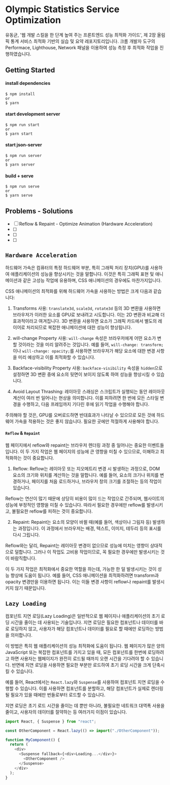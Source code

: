 # Olympic Statistics Service Optimization

유동균, '웹 개발 스킬을 한 단계 높여 주는 프론트엔드 성능 최적화 가이드', 제 2장 올림픽 통계 서비스 최적화 기반의 실습 및 요약 레포지토리입니다. 크롬 개발자 도구의 Performace, Lighthouse, Network 패널을 이용하여 성능 측정 후 최적화 작업을 진행하였습니다.

## Getting Started

#### install dependencies

```
$ npm install
or
$ yarn
```

#### start development server

```
$ npm run start
or
$ yarn start
```

#### start json-server

```
$ npm run server
or
$ yarn server
```

#### build + serve

```
$ npm run serve
or
$ yarn serve
```

## Problems - Solutions

- [ ] Reflow & Repaint - Optimize Animation (Hardware Acceleration)
- [ ]
- [ ]
- [ ]

## `Hardware Acceleration`

하드웨어 가속은 컴퓨터의 특정 하드웨어 부분, 특히 그래픽 처리 장치(GPU)를 사용하여 애플리케이션의 성능을 향상시키는 것을 말합니다. 이것은 특히 그래픽 표현 및 애니메이션과 같은 고성능 작업에 유용하며, CSS 애니메이션의 경우에도 마찬가지입니다.

CSS 애니메이션의 최적화를 위해 하드웨어 가속을 사용하는 방법은 크게 다음과 같습니다:

1. Transforms 사용: `translate3d`, `scale3d`, `rotate3d` 등의 3D 변환을 사용하면 브라우저가 이러한 요소를 GPU로 보내려고 시도합니다. 이는 2D 변환과 비교해 더 효과적이라고 여겨집니다. 3D 변환을 사용하면 요소가 그래픽 카드에서 별도의 레이어로 처리되므로 복잡한 애니메이션에 대한 성능이 향상됩니다.

2. will-change Property 사용: `will-change` 속성은 브라우저에게 어떤 요소가 변할 것이라는 것을 미리 알려주는 것입니다. 예를 들어, `will-change: transform;`이나 `will-change: opacity;`를 사용하면 브라우저가 해당 요소에 대한 변경 사항을 미리 예상하고 이를 최적화할 수 있습니다.

3. Backface-visibility Property 사용: `backface-visibility` 속성을 `hidden`으로 설정하면 3D 변환 중에 요소의 뒷면이 보이지 않도록 하여 성능을 향상시킬 수 있습니다.

4. Avoid Layout Thrashing: 레이아웃 스래싱은 스크립트가 실행되는 동안 레이아웃 계산이 여러 번 일어나는 현상을 의미합니다. 이를 피하려면 한 번에 모든 스타일 변경을 수행하고, 다음 프레임까지 기다린 후에 읽기 작업을 수행해야 합니다.

주의해야 할 것은, GPU를 오버로드하면 반대효과가 나타날 수 있으므로 모든 것에 하드웨어 가속을 적용하는 것은 좋지 않습니다. 필요한 곳에만 적절하게 사용해야 합니다.

#### `Reflow` & `Repaint`

웹 페이지에서 reflow와 repaint는 브라우저 렌더링 과정 중 일어나는 중요한 이벤트들입니다. 이 두 가지 작업은 웹 페이지의 성능에 큰 영향을 미칠 수 있으므로, 이해하고 최적화하는 것이 중요합니다.

1. Reflow:
   Reflow는 레이아웃 또는 지오메트리 변경 시 발생하는 과정으로, DOM 요소의 크기와 위치를 계산하는 것을 말합니다. 예를 들어, 요소의 크기나 위치를 변경하거나, 페이지를 처음 로드하거나, 브라우저 창의 크기를 조절하는 등의 작업이 있습니다.

Reflow는 연산이 많기 때문에 상당히 비용이 많이 드는 작업으로 간주되며, 웹사이트의 성능에 부정적인 영향을 미칠 수 있습니다. 따라서 필요한 경우에만 reflow를 발생시키고, 불필요한 reflow를 피하는 것이 중요합니다.

2. Repaint:
   Repaint는 요소의 모양이 바뀔 때(예를 들어, 색상이나 그림자 등) 발생하는 과정입니다. 이 과정에서 브라우저는 배경, 텍스트, 이미지, 테두리 등의 표시를 다시 그립니다.

Reflow와는 달리, Repaint는 레이아웃 변경이 없으므로 성능에 미치는 영향이 상대적으로 덜합니다. 그러나 이 작업도 고비용 작업이므로, 꼭 필요한 경우에만 발생시키는 것이 바람직합니다.

이 두 가지 작업은 최적화에서 중요한 역할을 하는데, 가능한 한 덜 발생시키는 것이 성능 향상에 도움이 됩니다. 예를 들어, CSS 애니메이션을 최적화하려면 transform과 opacity 변경만을 이용하면 됩니다. 이는 이들 변경 사항이 reflow나 repaint를 발생시키지 않기 때문입니다.

## `Lazy Loading`

컴포넌트 지연 로딩(Lazy Loading)은 일반적으로 웹 페이지나 애플리케이션의 초기 로딩 시간을 줄이는 데 사용되는 기술입니다. 지연 로딩은 필요한 컴포넌트나 데이터를 바로 로딩하지 않고, 사용자가 해당 컴포넌트나 데이터를 필요로 할 때에만 로딩하는 방법을 의미합니다.

이 방법은 특히 웹 애플리케이션의 성능 최적화에 도움이 됩니다. 웹 페이지가 많은 양의 JavaScript 또는 복잡한 컴포넌트를 가지고 있을 때, 모든 컴포넌트를 한번에 로딩하려고 하면 사용자는 웹페이지가 완전히 로드될 때까지 오랜 시간을 기다려야 할 수 있습니다. 반면에 지연 로딩을 사용하면 필요한 부분만 로드하여 초기 로딩 시간을 크게 단축시킬 수 있습니다.

예를 들어, React에서는 `React.lazy`와 `Suspense`를 사용하여 컴포넌트 지연 로딩을 수행할 수 있습니다. 이를 사용하면 컴포넌트를 분할하고, 해당 컴포넌트가 실제로 렌더링될 필요가 있을 때에만 번들로부터 로드할 수 있습니다.

지연 로딩은 초기 로드 시간을 줄이는 데 뿐만 아니라, 불필요한 네트워크 대역폭 사용을 줄이고, 사용자의 데이터를 절약하는 등 여러가지 이점이 있습니다.

```javascript
import React, { Suspense } from "react";

const OtherComponent = React.lazy(() => import("./OtherComponent"));

function MyComponent() {
  return (
    <div>
      <Suspense fallback={<div>Loading...</div>}>
        <OtherComponent />
      </Suspense>
    </div>
  );
}
```
